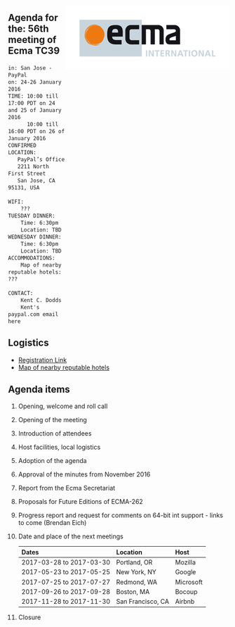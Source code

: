 <img src="../images/Ecma_RVB-003.jpg"
     align="right" alt="" />

## Agenda for the: 56th meeting of Ecma TC39

    in: San Jose - PayPal
    on: 24-26 January 2016
    TIME: 10:00 till 17:00 PDT on 24 and 25 of January 2016
          10:00 till 16:00 PDT on 26 of January 2016
    CONFIRMED LOCATION:
       PayPal’s Office
       2211 North First Street
       San Jose, CA 95131, USA

    WIFI:
        ???
    TUESDAY DINNER:
        Time: 6:30pm
        Location: TBD
    WEDNESDAY DINNER:
        Time: 6:30pm
        Location: TBD
    ACCOMMODATIONS:
        Map of nearby reputable hotels: ???

    CONTACT:
        Kent C. Dodds
        Kent's paypal.com email here

## Logistics

- [Registration Link]()
- [Map of nearby reputable hotels]()

## Agenda items

1. Opening, welcome and roll call
  1. Opening of the meeting
  1. Introduction of attendees
  1. Host facilities, local logistics
1. Adoption of the agenda
1. Approval of the minutes from November 2016
1. Report from the Ecma Secretariat
1. Proposals for Future Editions of ECMA-262
  1. Progress report and request for comments on 64-bit int support - links to come (Brendan Eich)
1. Date and place of the next meetings

    | Dates                    | Location          | Host       |
    |--------------------------|-------------------|------------|
    | 2017-03-28 to 2017-03-30 | Portland, OR      | Mozilla    |
    | 2017-05-23 to 2017-05-25 | New York, NY      | Google     |
    | 2017-07-25 to 2017-07-27 | Redmond, WA       | Microsoft  |
    | 2017-09-26 to 2017-09-28 | Boston, MA        | Bocoup     |
    | 2017-11-28 to 2017-11-30 | San Francisco, CA | Airbnb     |

1. Closure
